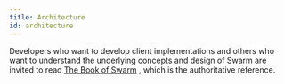 ```yaml
---
title: Architecture
id: architecture
---
```


Developers who want to develop client implementations and others who want to understand the underlying concepts and design of Swarm are invited to read
<a href="/the-book-of-swarm.pdf" target="_blank" rel="noopener noreferrer">The Book of Swarm</a> , which is the authoritative reference.
